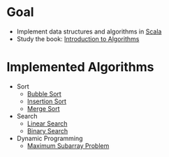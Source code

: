 # Goal
* Implement data structures and algorithms in [Scala](https://www.scala-lang.org/)
* Study the book: [Introduction to Algorithms](https://mitpress.mit.edu/books/introduction-algorithms)

# Implemented Algorithms
* Sort
  * [Bubble Sort](https://en.wikipedia.org/wiki/Bubble_sort)
  * [Insertion Sort](https://en.wikipedia.org/wiki/Insertion_sort)
  * [Merge Sort](https://en.wikipedia.org/wiki/Merge_sort)
* Search
  * [Linear Search](https://en.wikipedia.org/wiki/Linear_search)
  * [Binary Search](https://en.wikipedia.org/wiki/Binary_search_algorithm)
* Dynamic Programming
  * [Maximum Subarray Problem](https://en.wikipedia.org/wiki/Maximum_subarray_problem#Kadane's_algorithm_(Algorithm_3:_Dynamic_Programming))

